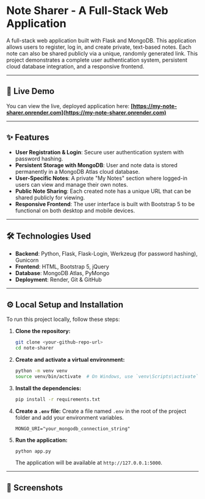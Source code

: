# Note Sharer - A Full-Stack Web Application

A full-stack web application built with Flask and MongoDB. This application allows users to register, log in, and create private, text-based notes. Each note can also be shared publicly via a unique, randomly generated link. This project demonstrates a complete user authentication system, persistent cloud database integration, and a responsive frontend.

---
## 🚀 Live Demo

You can view the live, deployed application here:
**[https://my-note-sharer.onrender.com](https://my-note-sharer.onrender.com)**

---
## ✨ Features

* **User Registration & Login**: Secure user authentication system with password hashing.
* **Persistent Storage with MongoDB**: User and note data is stored permanently in a MongoDB Atlas cloud database.
* **User-Specific Notes**: A private "My Notes" section where logged-in users can view and manage their own notes.
* **Public Note Sharing**: Each created note has a unique URL that can be shared publicly for viewing.
* **Responsive Frontend**: The user interface is built with Bootstrap 5 to be functional on both desktop and mobile devices.

---
## 🛠️ Technologies Used

* **Backend**: Python, Flask, Flask-Login, Werkzeug (for password hashing), Gunicorn
* **Frontend**: HTML, Bootstrap 5, jQuery
* **Database**: MongoDB Atlas, PyMongo
* **Deployment**: Render, Git & GitHub

---
## ⚙️ Local Setup and Installation

To run this project locally, follow these steps:

1.  **Clone the repository:**
    ```bash
    git clone <your-github-repo-url>
    cd note-sharer
    ```

2.  **Create and activate a virtual environment:**
    ```bash
    python -m venv venv
    source venv/bin/activate  # On Windows, use `venv\Scripts\activate`
    ```

3.  **Install the dependencies:**
    ```bash
    pip install -r requirements.txt
    ```

4.  **Create a `.env` file:**
    Create a file named `.env` in the root of the project folder and add your environment variables.
    ```
    MONGO_URI="your_mongodb_connection_string"
    ```

5.  **Run the application:**
    ```bash
    python app.py
    ```
    The application will be available at `http://127.0.0.1:5000`.

---
## 📸 Screenshots

